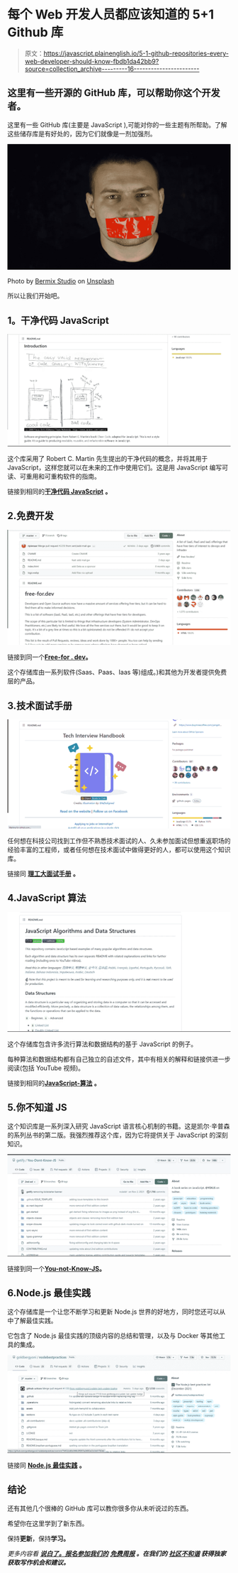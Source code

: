 # 每个 Web 开发人员都应该知道的 5+1 Github 库

> 原文：<https://javascript.plainenglish.io/5-1-github-repositories-every-web-developer-should-know-fbdb1da42bb9?source=collection_archive---------16----------------------->

## 这里有一些开源的 GitHub 库，可以帮助你这个开发者。

这里有一些 GitHub 库(主要是 JavaScript ),可能对你的一些主题有所帮助。了解这些储存库是有好处的，因为它们就像是一剂加强剂。

![](img/b289fd43fb0bafe4d36d6c893e6ec1d4.png)

Photo by [Bermix Studio](https://unsplash.com/@bermixstudio?utm_source=unsplash&utm_medium=referral&utm_content=creditCopyText) on [Unsplash](https://unsplash.com/s/photos/secret?utm_source=unsplash&utm_medium=referral&utm_content=creditCopyText)

所以让我们开始吧。

## **1。干净代码 JavaScript**

![](img/01bce486bb176b84045b91b9aff2ed5b.png)

这个库采用了 Robert C. Martin 先生提出的干净代码的概念，并将其用于 JavaScript，这样您就可以在未来的工作中使用它们。这是用 JavaScript 编写可读、可重用和可重构软件的指南。

链接到相同的[**干净代码 JavaScript**](https://github.com/ryanmcdermott/clean-code-javascript) **。**

## 2.免费开发

![](img/23737f813c9a7d11f3b62a4aea7997e9.png)

链接到同一个[**Free-for . dev**](https://github.com/ripienaar/free-for-dev)**。**

这个存储库由一系列软件(Saas、Paas、Iaas 等)组成。)和其他为开发者提供免费层的产品。

## 3.技术面试手册

![](img/474a5aad9c9e101f9f3d7d5fbe9c09a4.png)

任何想在科技公司找到工作但不熟悉技术面试的人、久未参加面试但想重返职场的经验丰富的工程师，或者任何想在技术面试中做得更好的人，都可以使用这个知识库。

链接同 [**理工大面试手册**](https://github.com/yangshun/tech-interview-handbook) **。**

## 4.JavaScript 算法

![](img/65a15ca17bfdc77606b6874d782e1854.png)

这个存储库包含许多流行算法和数据结构的基于 JavaScript 的例子。

每种算法和数据结构都有自己独立的自述文件，其中有相关的解释和链接供进一步阅读(包括 YouTube 视频)。

链接到相同的[**JavaScript-算法**](https://github.com/trekhleb/javascript-algorithms) **。**

## 5.你不知道 JS

这个知识库是一系列深入研究 JavaScript 语言核心机制的书籍。这是凯尔·辛普森的系列丛书的第二版。我强烈推荐这个库，因为它将提供关于 JavaScript 的深刻知识。

![](img/d2ceb8e9728e0cf22eaec28a205a17d7.png)

链接到同一个[**You-not-Know-JS**](https://github.com/getify/You-Dont-Know-JS)**。**

## 6.Node.js 最佳实践

这个存储库是一个让您不断学习和更新 Node.js 世界的好地方，同时您还可以从中了解最佳实践。

它包含了 Node.js 最佳实践的顶级内容的总结和管理，以及与 Docker 等其他工具的集成。

![](img/fde54f6092a3344b4b5107ed3d25a008.png)

链接同 [**Node.js 最佳实践**](https://github.com/goldbergyoni/nodebestpractices) **。**

## 结论

还有其他几个很棒的 GitHub 库可以教你很多你从未听说过的东西。

希望你在这里学到了新东西。

保持**更新**，保持**学习。**

*更多内容看* [***说白了。报名参加我们的***](http://plainenglish.io/) **[***免费周报***](http://newsletter.plainenglish.io/) *。在我们的* [***社区不和谐***](https://discord.gg/GtDtUAvyhW) *获得独家获取写作机会和建议。***